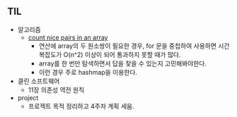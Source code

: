 
## TIL

- 알고리즘
	- [count nice pairs in an array](https://leetcode.com/problems/count-nice-pairs-in-an-array/description/)
		- 연산에 array의 두 원소쌍이 필요한 경우, for 문을 중첩하여 사용하면 시간복잡도가 O(n^2) 이상이 되어 통과하지 못할 때가 많다. 
		- array를 한 번만 탐색하면서 답을 찾을 수 있는지 고민해봐야한다.
		- 이런 경우 주로 hashmap을 이용한다.
- 클린 소프트웨어
	- 11장 의존성 역전 원칙
- project
    - 프로젝트 목적 정리하고 4주차 계획 세움.